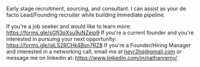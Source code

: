 Early stage recruitment, sourcing, and consultant. I can assist as your de facto Lead/Founding recruiter while building immediate pipeline. 

If you're a job seeker and would like to learn more: https://forms.gle/sGfj3qXsu9uNZejp9
If you're a current founder and you're interested in pursuing your next opportunity: https://forms.gle/qjLS2RCHk4Bsn7RZ8
If you're a Founder/Hiring Manager and interested in a networking call, email me at heyr2hq@gmail.com or message me on linkedin at: https://www.linkedin.com/in/nathanremy/

